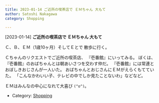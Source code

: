 ```yaml
---
title: 2023-01-14 ご近所の喫茶店で ＥＭちゃん 大もて
author: Satoshi Nakagawa
category: Shopping

---
```


[2023-01-14] **ご近所の喫茶店で ＥＭちゃん 大もて** 

 Ｃ、Ｂ、ＥＭ（1歳10ヶ月）そしてＥとで
散歩に行く。

 Ｃちゃんのリクエストでご近所の喫茶店、
『壱番館』にいってみる。
ぼくは、『壱番館』のおばちゃんとは朝あいさつを交わす仲だ。
『壱番館』には常連とおぼしきおじさんが一人いた。
おばちゃんとおじさんにＥＭがえらくもてていた。
「こんなかわいい子、テレビの中でしか見たことないわ」などなど。

 ＥＭはみんなの中心になれて大喜び `(^o^)`。

- Category: [Shopping](https://merapano.github.io/categories.html#Shopping)

